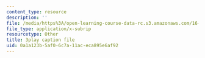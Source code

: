 ```yaml
---
content_type: resource
description: ''
file: /media/https%3A/open-learning-course-data-rc.s3.amazonaws.com/16-842-fundamentals-of-systems-engineering-fall-2015/0a1a123b5af06c7a11aceca895e6af92_rpGJsC5INd4.srt
file_type: application/x-subrip
resourcetype: Other
title: 3play caption file
uid: 0a1a123b-5af0-6c7a-11ac-eca895e6af92
---
```

